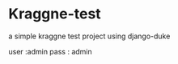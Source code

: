 Kraggne-test
============

a simple kraggne test project using django-duke

user :admin
pass : admin